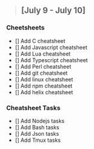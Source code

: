 > ## [July 9 - July 10]
  ### Cheetsheets
   - [] Add C cheatsheet
   - [] Add Javascript cheatsheet
   - [] Add Lua cheatsheet
   - [] Add Typescript cheatsheet
   - [] Add Perl cheatsheet
   - [] Add git cheatsheet
   - [] Add linux cheatsheet
   - [] Add npm cheatsheet
   - [] Add helix cheatsheet

 ### Cheatsheet Tasks
  - [] Add Nodejs tasks
  - [] Add Bash tasks
  - [] Add Json tasks
  - [] Add Tmux tasks
